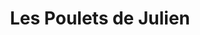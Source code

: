 ---
title: "Les Poulets de Julien"
url: /saint-leger-de-rotes/les-poulets-de-julien/
shop: Lebensmittel
---